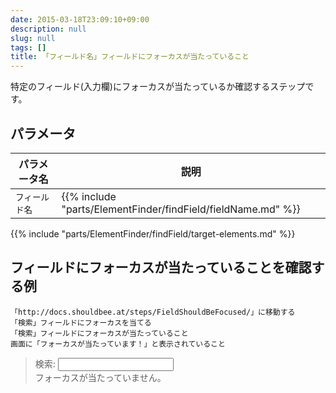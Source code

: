 ```yaml
---
date: 2015-03-18T23:09:10+09:00
description: null
slug: null
tags: []
title: 「フィールド名」フィールドにフォーカスが当たっていること
---
```


特定のフィールド(入力欄)にフォーカスが当たっているか確認するステップです。

## パラメータ

パラメータ名 | 説明
------|---------
`フィールド名` | {{% include "parts/ElementFinder/findField/fieldName.md" %}}

{{% include "parts/ElementFinder/findField/target-elements.md" %}}

## フィールドにフォーカスが当たっていることを確認する例

```
「http://docs.shouldbee.at/steps/FieldShouldBeFocused/」に移動する
「検索」フィールドにフォーカスを当てる
「検索」フィールドにフォーカスが当たっていること
画面に「フォーカスが当たっています！」と表示されていること
```

<blockquote>
<label>検索: <input type="text" id="sample_input"></label>
<div id="output">フォーカスが当たっていません。</div>
<script>
jQuery(function () {
  $("#sample_input").on("focusin", function () {
    $("#output").text("フォーカスが当たっています！");
  }).on("focusout", function () {
    $("#output").text("フォーカスが外れました。");
  });  
});
</script>
</blockquote>

[「フィールド名」フィールドに「値」と入力する]: /steps/FillField/
